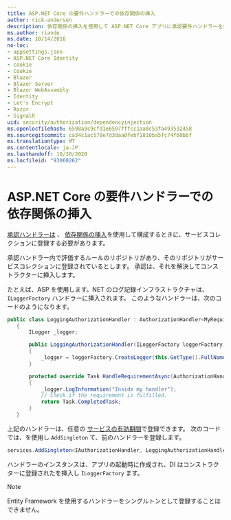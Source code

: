 ```yaml
---
title: ASP.NET Core の要件ハンドラーでの依存関係の挿入
author: rick-anderson
description: 依存関係の挿入を使用して ASP.NET Core アプリに承認要件ハンドラーを挿入する方法について説明します。
ms.author: riande
ms.date: 10/14/2016
no-loc:
- appsettings.json
- ASP.NET Core Identity
- cookie
- Cookie
- Blazor
- Blazor Server
- Blazor WebAssembly
- Identity
- Let's Encrypt
- Razor
- SignalR
uid: security/authorization/dependencyinjection
ms.openlocfilehash: 6598a9c9cfd1e6597fffcc1aa0c53fa493532458
ms.sourcegitcommit: ca34c1ac578e7d3daa0febf1810ba5fc74f60bbf
ms.translationtype: MT
ms.contentlocale: ja-JP
ms.lasthandoff: 10/30/2020
ms.locfileid: "93060262"
---
```

# <a name="dependency-injection-in-requirement-handlers-in-aspnet-core"></a>ASP.NET Core の要件ハンドラーでの依存関係の挿入

<a name="security-authorization-di"></a>

[承認ハンドラーは](xref:security/authorization/policies#handler-registration) 、 [依存関係の挿入](xref:fundamentals/dependency-injection)を使用して構成するときに、サービスコレクションに登録する必要があります。

承認ハンドラー内で評価するルールのリポジトリがあり、そのリポジトリがサービスコレクションに登録されているとします。 承認は、それを解決してコンストラクターに挿入します。

たとえば、ASP を使用します。NET のログ記録インフラストラクチャは、 `ILoggerFactory` ハンドラーに挿入されます。 このようなハンドラーは、次のコードのようになります。

```csharp
public class LoggingAuthorizationHandler : AuthorizationHandler<MyRequirement>
   {
       ILogger _logger;

       public LoggingAuthorizationHandler(ILoggerFactory loggerFactory)
       {
           _logger = loggerFactory.CreateLogger(this.GetType().FullName);
       }

       protected override Task HandleRequirementAsync(AuthorizationHandlerContext context, MyRequirement requirement)
       {
           _logger.LogInformation("Inside my handler");
           // Check if the requirement is fulfilled.
           return Task.CompletedTask;
       }
   }
   ```

上記のハンドラーは、任意の [サービスの有効期間](/dotnet/core/extensions/dependency-injection#service-lifetimes)で登録できます。 次のコードでは、を使用し `AddSingleton` て、前のハンドラーを登録します。

```csharp
services.AddSingleton<IAuthorizationHandler, LoggingAuthorizationHandler>();
```

ハンドラーのインスタンスは、アプリの起動時に作成され、DI はコンストラクターに登録されたを挿入し `ILoggerFactory` ます。

> [!NOTE]
> Entity Framework を使用するハンドラーをシングルトンとして登録することはできません。
